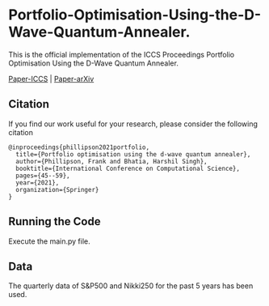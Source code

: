 # Portfolio-Optimisation-Using-the-D-Wave-Quantum-Annealer.
This is the official implementation of the ICCS Proceedings Portfolio Optimisation Using the D-Wave Quantum Annealer. 

[Paper-ICCS](https://link.springer.com/chapter/10.1007/978-3-030-77980-1_4) | 
[Paper-arXiv](https://arxiv.org/pdf/2012.01121.pdf)

## Citation 
If you find our work useful for your research, please consider the following citation 
```
@inproceedings{phillipson2021portfolio,
  title={Portfolio optimisation using the d-wave quantum annealer},
  author={Phillipson, Frank and Bhatia, Harshil Singh},
  booktitle={International Conference on Computational Science},
  pages={45--59},
  year={2021},
  organization={Springer}
}
```

## Running the Code
Execute the main.py file.

## Data
The quarterly data of S&P500 and Nikki250 for the past 5 years has been used. 
